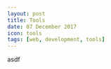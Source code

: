 ```yaml
---
layout: post
title: Tools
date: 07 December 2017
icon: tools
tags: [web, development, tools]
---
```


asdf